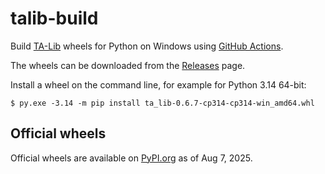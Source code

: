 # talib-build

Build [TA-Lib](https://github.com/ta-lib/ta-lib-python) wheels for Python on Windows using [GitHub Actions](https://github.com/cgohlke/talib-build/actions/workflows/wheel.yml).

The wheels can be downloaded from the [Releases](https://github.com/cgohlke/talib-build/releases) page.

Install a wheel on the command line, for example for Python 3.14 64-bit:

    $ py.exe -3.14 -m pip install ta_lib-0.6.7-cp314-cp314-win_amd64.whl

## Official wheels

Official wheels are available on [PyPI.org](https://pypi.org/project/TA-Lib/) as of Aug 7, 2025.
